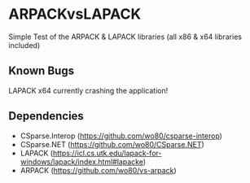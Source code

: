 # ARPACKvsLAPACK
Simple Test of the ARPACK &amp; LAPACK libraries (all x86 & x64 libraries included)

## Known Bugs
LAPACK x64 currently crashing the application!

## Dependencies
- CSparse.Interop (https://github.com/wo80/csparse-interop)
- CSparse.NET (https://github.com/wo80/CSparse.NET)
- LAPACK (https://icl.cs.utk.edu/lapack-for-windows/lapack/index.html#lapacke)
- ARPACK (https://github.com/wo80/vs-arpack)
